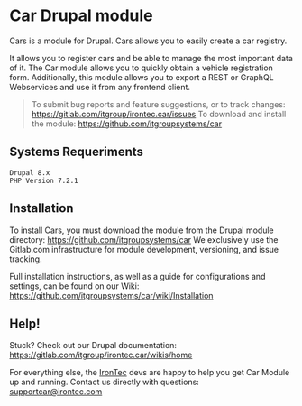 
# Car Drupal module

Cars is a module for Drupal. Cars allows you to easily create a car registry.

It allows you to register cars and be able to manage the most important data of it.
The Car module allows you to quickly obtain a vehicle registration form.
Additionally, this module allows you to export a REST or GraphQL Webservices and use it from any frontend client.

> To submit bug reports and feature suggestions, or to track changes: https://gitlab.com/itgroup/irontec.car/issues
> To download and install the module: https://github.com/itgroupsystems/car

## Systems Requeriments

    Drupal 8.x
    PHP Version 7.2.1 

## Installation

To install Cars, you must download the module from the Drupal module directory: https://github.com/itgroupsystems/car  We exclusively use the Gitlab.com infrastructure for module development, versioning, and issue tracking.

Full installation instructions, as well as a guide for configurations and settings, can be found on our Wiki: 
https://github.com/itgroupsystems/car/wiki/Installation

## Help!

Stuck? Check out our Drupal documentation: https://gitlab.com/itgroup/irontec.car/wikis/home

For everything else, the [IronTec](https://www.irontec.com/) devs are happy to help you get Car Module up and running. Contact us directly with questions: supportcar@irontec.com
